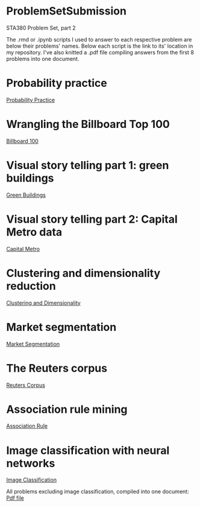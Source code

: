 # ProblemSetSubmission
STA380 Problem Set, part 2

The .rmd or .ipynb scripts I used to answer to each respective problem are below their problems' names. Below each script is the link to its' location in my repository. I've also knitted a .pdf file compiling answers from the first 8 problems into one document.

# Probability practice
[Probability Practice](<https://github.com/JasonAntal/ProblemSetSubmission/blob/main/MarketSegmentation.Rmd>) 

# Wrangling the Billboard Top 100
[Billboard 100](<https://github.com/JasonAntal/ProblemSetSubmission/blob/main/Billboard100.Rmd>) 

# Visual story telling part 1: green buildings
[Green Buildings](<https://github.com/JasonAntal/ProblemSetSubmission/blob/main/GreenBuildings.Rmd>) 

# Visual story telling part 2: Capital Metro data
[Capital Metro](<https://github.com/JasonAntal/ProblemSetSubmission/blob/main/CapitalMetro.Rmd>) 

# Clustering and dimensionality reduction
[Clustering and Dimensionality](<https://github.com/JasonAntal/ProblemSetSubmission/blob/main/ClusteringAndDimensionality.Rmd>) 

# Market segmentation
[Market Segmentation](<https://github.com/JasonAntal/ProblemSetSubmission/blob/main/MarketSegmentation.Rmd>) 

# The Reuters corpus
[Reuters Corpus](<https://github.com/JasonAntal/ProblemSetSubmission/blob/main/Reuters.Rmd>) 

# Association rule mining
[Association Rule](<https://github.com/JasonAntal/ProblemSetSubmission/blob/main/AssociationRule.Rmd>) 

# Image classification with neural networks
[Image Classification](<https://github.com/JasonAntal/ProblemSetSubmission/blob/main/ImageClassification.ipynb>) 

All problems excluding image classification, compiled into one document:
[Pdf file](<>) 
